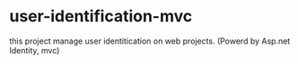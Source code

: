 # user-identification-mvc
this project manage user identitication on web projects. (Powerd by Asp.net Identity, mvc)
